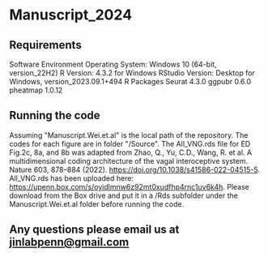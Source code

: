 # Manuscript_2024
## Requirements
Software Environment
    Operating System: Windows 10 (64-bit, version_22H2)
    R Version: 4.3.2 for Windows
    RStudio Version: Desktop for Windows, version_2023.09.1+494
R Packages
    Seurat 4.3.0
    ggpubr 0.6.0
    pheatmap 1.0.12
## Running the code
Assuming "Manuscript.Wei.et.al" is the local path of the repository.
The codes for each figure are in folder "/Source".
The All_VNG.rds file for ED Fig.2c, 8a, and 8b was adapted from Zhao, Q., Yu, C.D., Wang, R. et al. A multidimensional coding architecture of the vagal interoceptive system. Nature 603, 878–884 (2022). https://doi.org/10.1038/s41586-022-04515-5. All_VNG.rds has been uploaded here: https://upenn.box.com/s/oyidlmnw6z92mt0xudfhp4rnc1uv6k4h. Please download from the Box drive and put it in a /Rds subfolder under the Manuscript.Wei.et.al folder before running the code.
## Any questions please email us at jinlabpenn@gmail.com
